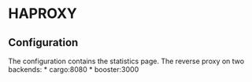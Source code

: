 # HAPROXY

## Configuration

The configuration contains the statistics page. 
The reverse proxy on two backends:
    * cargo:8080 
    * booster:3000 
